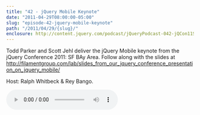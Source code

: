 ```yaml
---
title: "42 - jQuery Mobile Keynote"
date: "2011-04-29T08:00:00-05:00"
slug: "episode-42-jquery-mobile-keynote"
path: "/2011/04/29/{slug}/"
enclosure: http://content.jquery.com/podcast/jQueryPodcast-042-jQCon11SFjQueryMobileKeynote.mp3
---
```

Todd Parker and Scott Jehl deliver the jQuery Mobile keynote from the jQuery Conference 2011: SF BAy Area. Follow along with the slides at http://filamentgroup.com/lab/slides_from_our_jquery_conference_presentation_on_jquery_mobile/

Host: Ralph Whitbeck &amp; Rey Bango.

<audio src="http://content.jquery.com/podcast/jQueryPodcast-042-jQCon11SFjQueryMobileKeynote.mp3" controls=""></audio>

